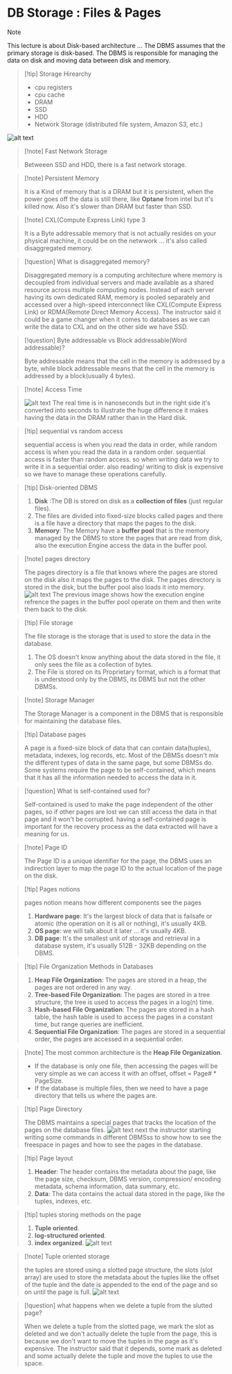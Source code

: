 # DB Storage : Files & Pages

> [!note]
>
> This lecture is about Disk-based architecture ... The DBMS assumes that the primary storage is disk-based. The DBMS is responsible for managing the data on disk and moving data between disk and memory.

> [!tip] Storage Hirearchy
>
> - cpu registers
> - cpu cache
> - DRAM
> - SSD
> - HDD
> - Network Storage (distributed file system, Amazon S3, etc.)

![alt text](image-7.png)

> [!note] Fast Network Storage
>
> Betweeen SSD and HDD, there is a fast network storage.

> [!note] Persistent Memory
>
> It is a Kind of memory that is a DRAM but it is persistent, when the power goes off the data is still there, like **Optane** from intel but it's killed now.
> Also it's slower than DRAM but faster than SSD.

<div style="page-break-before: always;"></div>

> [!note] CXL(Compute Express Link) type 3
>
> It is a Byte addressable memory that is not actually resides on your physical machine, it could be on the netwwork ... it's also called disaggregated memory.

> [!question] What is disaggregated memory?
>
> Disaggregated memory is a computing architecture where memory is decoupled from individual servers and made available as a shared resource across multiple computing nodes. Instead of each server having its own dedicated RAM, memory is pooled separately and accessed over a high-speed interconnect like CXL(Compute Express Link) or RDMA(Remote Direct Memory Access).
> The instructor said it could be a game changer when it comes to databases as we can write the data to CXL and on the other side we have SSD.

> [!question] Byte addressable vs Block addressable(Word addressable)?
>
> Byte addressable means that the cell in the memory is addressed by a byte, while block addressable means that the cell in the memory is addressed by a block(usually 4 bytes).

> [!note] Access Time
>
> ![alt text](image-2.png)
> The real time is in nanoseconds but in the right side it's converted into seconds to illustrate the huge difference it makes having the data in the DRAM rather than in the Hard disk.

<div style="page-break-before: always;"></div>

> [!tip] sequential vs random access
>
> sequential access is when you read the data in order, while random access is when you read the data in a random order.
> sequential access is faster than random access.
> so when writing data we try to write it in a sequential order.
> also reading/ writing to disk is expensive so we have to manage these operations carefully.

> [!tip] Disk-oriented DBMS
>
> 1. **Disk** :The DB is stored on disk as a **collection of files** (just regular files).
> 1. The files are divided into fixed-size blocks called pages and there is a file have a directory that maps the pages to the disk.
> 1. **Memory**: The Memory have a **buffer pool** that is the memory managed by the DBMS to store the pages that are read from disk, also the execution Engine access the data in the buffer pool.

> [!note] pages directory
>
> The pages directory is a file that knows where the pages are stored on the disk also it maps the pages to the disk.
> The pages directory is stored in the disk, but the buffer pool also loads it into memory.
> ![alt text](image-3.png)
> The previous image shows how the execution engine refrence the pages in the buffer pool operate on them and then write them back to the disk.

<div style="page-break-before: always;"></div>

> [!tip] File storage
>
> The file storage is the storage that is used to store the data in the database.
>
> 1. The OS doesn't know anything about the data stored in the file, it only sees the file as a collection of bytes.
> 1. The File is stored on its Proprietary format, which is a format that is understood only by the DBMS, its DBMS but not the other DBMSs.

> [!note] Storage Manager
>
> The Storage Manager is a component in the DBMS that is responsible for maintaining the database files.

> [!tip] Database pages
>
> A page is a fixed-size block of data that can contain data(tuples), metadata, indexes, log records, etc.
> Most of the DBMSs doesn't mix the different types of data in the same page, but some DBMSs do.
> Some systems require the page to be self-contained, which means that it has all the information needed to access the data in it.

> [!question] What is self-contained used for?
>
> Self-contained is used to make the page independent of the other pages, so if other pages are lost we can still access the data in that page and it won't be corrupted.
> having a self-contained page is important for the recovery process as the data extracted will have a meaning for us.

> [!note] Page ID
>
> The Page ID is a unique identifier for the page, the DBMS uses an indirection layer to map the page ID to the actual location of the page on the disk.

> [!tip] Pages notions
>
> pages notion means how different components see the pages
>
> 1. **Hardware page**: It's the largest block of data that is failsafe or atomic (the operation on it is all or nothing), it's usually 4KB.
> 1. **OS page**: we will talk about it later ... it's usually 4KB.
> 1. **DB page**: It's the smallest unit of storage and retrieval in a database system, it's usually 512B - 32KB depending on the DBMS.

<div style="page-break-before: always;"></div>

> [!tip] File Organization Methods in Databases
>
> 1. **Heap File Organization**: The pages are stored in a heap, the pages are not ordered in any way.
> 1. **Tree-based File Organization**: The pages are stored in a tree structure, the tree is used to access the pages in a log(n) time.
> 1. **Hash-based File Organization**: The pages are stored in a hash table, the hash table is used to access the pages in a constant time, but range queries are inefficient.
> 1. **Sequential File Organization**: The pages are stored in a sequential order, the pages are accessed in a sequential order.

> [!note] The most common architecture is the **Heap File Organization**.
>
> - If the database is only one file, then accessing the pages will be very simple as we can access it with an offset, offset = Page# \* PageSize.
> - If the database is multiple files, then we need to have a page directory that tells us where the pages are.

> [!tip] Page Directory
>
> The DBMS maintains a special pages that tracks the location of the pages on the database files.
> ![alt text](image-4.png)
> next the instructor starting writing some commands in different DBMSss to show how to see the freespace in pages and how to see the pages in the database.

<div style="page-break-before: always;"></div>

> [!tip] Page layout
>
> 1. **Header**: The header contains the metadata about the page, like the page size, checksum, DBMS version, compression/ encoding metadata, schema information, data summary, etc.
> 1. **Data**: The data contains the actual data stored in the page, like the tuples, indexes, etc.

> [!tip] tuples storing methods on the page
>
> 1. **Tuple oriented**.
> 1. **log-structured oriented**.
> 1. **index organized**.
>    ![alt text](image-5.png)

> [!note] Tuple oriented storage
>
> the tuples are stored using a slotted page structure, the slots (slot array) are used to store the metadata about the tuples like the offset of the tuple and the date is appended to the end of the page and so on until the page is full.
> ![alt text](image-6.png)

<div style="page-break-before: always;"></div>

> [!question] what happens when we delete a tuple from the slutted page?
>
> When we delete a tuple from the slotted page, we mark the slot as deleted and we don't actually delete the tuple from the page, this is because we don't want to move the tuples in the page as it's expensive.
> The instructor said that it depends, some mark as deleted and some actually delete the tuple and move the tuples to use the space.
